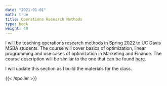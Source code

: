 ```yaml
---
date: "2021-01-01"
math: true
title: Operations Research Methods
type: book
weight: 40
---
```


I will be teaching operations research methods in Spring 2022 to UC Davis MSBA students. The course will cover basics of optimization, linear programming and use cases of optimization in Marketing and Finance. The course description will be similar to the one that can be found <a href="https://webapps.aws.ucdavis.edu/public/documents/4228273/Syllabus" target="_blank">here</a>. 

I will update this section as I build the materials for the class. 

<!--

{{< icon name="clock" pack="fas" >}} 1-2 hours per week, for 8 weeks

## Learn

The general form of the **normal** probability density function is:

$$
f(x) = \frac{1}{\sigma \sqrt{2\pi} } e^{-\frac{1}{2}\left(\frac{x-\mu}{\sigma}\right)^2}
$$

{{< callout note >}}
The parameter $\mu$ is the mean or expectation of the distribution.
$\sigma$ is its standard deviation.
The variance of the distribution is $\sigma^{2}$.
{{< /callout >}}

## Quiz

{{< spoiler text="What is the parameter $\mu$?" >}}
The parameter $\mu$ is the mean or expectation of the distribution.
more-->
{{< /spoiler >}}
